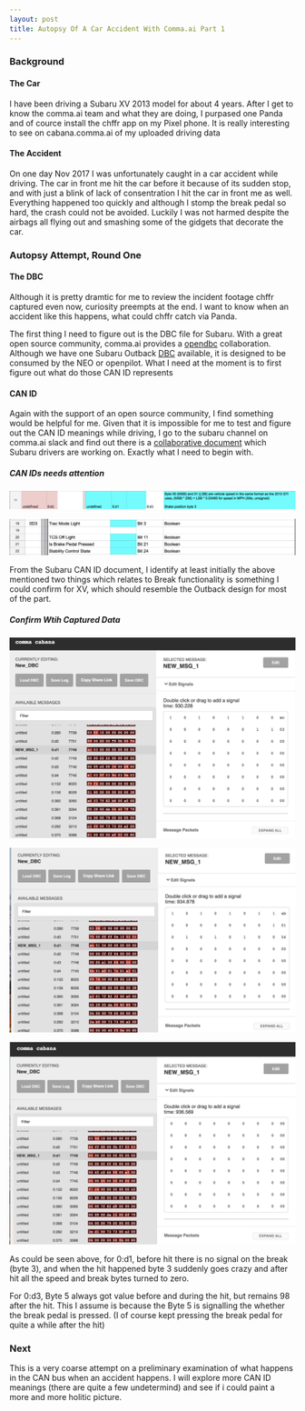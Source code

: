 ```yaml
---
layout: post
title: Autopsy Of A Car Accident With Comma.ai Part 1
---
```


### Background

#### The Car

I have been driving a Subaru XV 2013 model for about 4 years. After I get to know the comma.ai team and what they are doing, I purpased one Panda and of cource install the chffr app on my Pixel phone. It is really interesting to see on cabana.comma.ai of my uploaded driving data

#### The Accident

On one day Nov 2017 I was unfortunately caught in a car accident while driving. The car in front me hit the car before it because of its sudden stop, and with just a blink of lack of consentration I hit the car in front me as well. Everything happened too quickly and although I stomp the break pedal so hard, the crash could not be avoided. Luckily I was not harmed despite the airbags all flying out and smashing some of the gidgets that decorate the car.

### Autopsy Attempt, Round One

#### The DBC

Although it is pretty dramtic for me to review the incident footage chffr captured even now, curiosity preempts at the end. I want to know when an accident like this happens, what could chffr catch via Panda.

The first thing I need to figure out is the DBC file for Subaru. With a great open source community, comma.ai provides a [opendbc](https://github.com/commaai/opendbc) collaboration. Although we have one Subaru Outback [DBC](https://github.com/commaai/opendbc/blob/master/subaru_outback_2016_eyesight.dbc) available, it is designed to be consumed by the NEO or openpilot. What I need at the moment is to first figure out what do those CAN ID represents

#### CAN ID

Again with the support of an open source community, I find something would be helpful for me. Given that it is impossible for me to test and figure out the CAN ID meanings while driving, I go to the subaru channel on comma.ai slack and find out there is a [collaborative document](https://docs.google.com/spreadsheets/d/1w8ywaBBtRebH6e4ohcqpDv52gl3RadxKqjbVYO5kdfc/edit?usp=sharing) which Subaru drivers are working on. Exactly what I need to begin with.

##### CAN IDs needs attention

![CAN ID 0:d1](https://raw.githubusercontent.com/hannibalhuang/hannibalhuang.github.io/master/image/CAN%20PID%201.png)

![CAN ID 0:d3](https://raw.githubusercontent.com/hannibalhuang/hannibalhuang.github.io/master/image/CAN%20PID%202.png)

From the Subaru CAN ID document, I identify at least initially the above mentioned two things which relates to Break functionality is something I could confirm for XV, which should resemble the Outback design for most of the part.

##### Confirm Wtih Captured Data

![Captured Data Before Hit](https://raw.githubusercontent.com/hannibalhuang/hannibalhuang.github.io/master/image/Cabana%20Crash%200.png)

![Captured Data During Hit](https://raw.githubusercontent.com/hannibalhuang/hannibalhuang.github.io/master/image/Cabana%20Crash%201.png)

![Captured Data After Hit](https://raw.githubusercontent.com/hannibalhuang/hannibalhuang.github.io/master/image/Cabana%20Crash%202.png)

As could be seen above, for 0:d1, before hit there is no signal on the break (byte 3), and when the hit happened byte 3 suddenly goes crazy and after hit all the speed and break bytes turned to zero.

For 0:d3, Byte 5 always got value before and during the hit, but remains 98 after the hit. This I assume is because the Byte 5 is signalling the whether the break pedal is pressed. (I of course kept pressing the break pedal for quite a while after the hit)

### Next

This is a very coarse attempt on a preliminary examination of what happens in the CAN bus when an accident happens. I will explore more CAN ID meanings (there are quite a few undetermind) and see if i could paint a more and more holitic picture.
